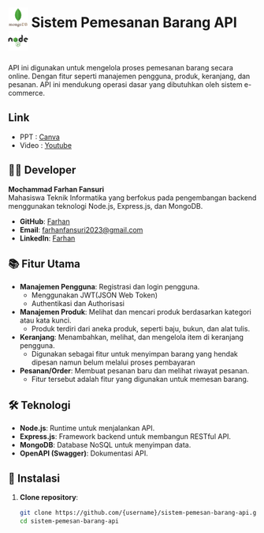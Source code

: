 # <img src="https://raw.githubusercontent.com/devicons/devicon/master/icons/mongodb/mongodb-original-wordmark.svg" alt="mongodb" width="40" height="40"/>  Sistem Pemesanan Barang API <img src="https://raw.githubusercontent.com/devicons/devicon/master/icons/nodejs/nodejs-original-wordmark.svg" alt="nodejs" width="40" height="40"/>  

API ini digunakan untuk mengelola proses pemesanan barang secara online. Dengan fitur seperti manajemen pengguna, produk, keranjang, dan pesanan. API ini mendukung operasi dasar yang dibutuhkan oleh sistem e-commerce.

## Link
- PPT : [Canva]()
- Video : [Youtube]()

## 👨‍💻 Developer

**Mochammad Farhan Fansuri**  
Mahasiswa Teknik Informatika yang berfokus pada pengembangan backend menggunakan teknologi Node.js, Express.js, dan MongoDB.  
- **GitHub**: [Farhan](https://github.com/FarhanFansuri)  
- **Email**: [farhanfansuri2023@gmail.com](mailto:farhanfansuri2023@gmail.com)  
- **LinkedIn**: [Farhan](https://www.linkedin.com/in/farhanfansuri2002)

## 📚 Fitur Utama
- **Manajemen Pengguna**: Registrasi dan login pengguna.
  - Menggunakan JWT(JSON Web Token)
  - Authentikasi dan Authorisasi
- **Manajemen Produk**: Melihat dan mencari produk berdasarkan kategori atau kata kunci.
  - Produk terdiri dari aneka produk, seperti baju, bukun, dan alat tulis.
- **Keranjang**: Menambahkan, melihat, dan mengelola item di keranjang pengguna.
  - Digunakan sebagai fitur untuk menyimpan barang yang hendak dipesan namun belum melalui proses pembayaran
- **Pesanan/Order**: Membuat pesanan baru dan melihat riwayat pesanan.
  - Fitur tersebut adalah fitur yang digunakan untuk memesan barang.

## 🛠️ Teknologi
- **Node.js**: Runtime untuk menjalankan API.
- **Express.js**: Framework backend untuk membangun RESTful API.
- **MongoDB**: Database NoSQL untuk menyimpan data.
- **OpenAPI (Swagger)**: Dokumentasi API.

## 🚀 Instalasi

1. **Clone repository**:
   ```bash
   git clone https://github.com/{username}/sistem-pemesan-barang-api.git
   cd sistem-pemesan-barang-api
